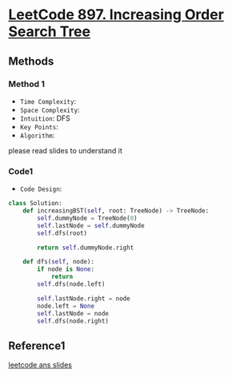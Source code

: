# [LeetCode 897. Increasing Order Search Tree](https://leetcode-cn.com/problems/increasing-order-search-tree/)

## Methods

### Method 1

* `Time Complexity`:
* `Space Complexity`:
* `Intuition`: DFS
* `Key Points`:
* `Algorithm`:

please read slides to understand it

### Code1

* `Code Design`:

```python
class Solution:
    def increasingBST(self, root: TreeNode) -> TreeNode:
        self.dummyNode = TreeNode(0)
        self.lastNode = self.dummyNode
        self.dfs(root)

        return self.dummyNode.right

    def dfs(self, node):
        if node is None:
            return
        self.dfs(node.left)

        self.lastNode.right = node
        node.left = None
        self.lastNode = node
        self.dfs(node.right)

```

## Reference1

[leetcode ans slides](https://leetcode-cn.com/problems/increasing-order-search-tree/solution/di-zeng-shun-xu-cha-zhao-shu-by-leetcode-dfrr/)